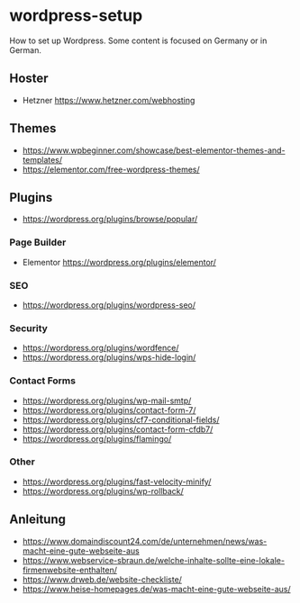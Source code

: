 # wordpress-setup
How to set up Wordpress. Some content is focused on Germany or in German.

## Hoster
- Hetzner https://www.hetzner.com/webhosting

## Themes
- https://www.wpbeginner.com/showcase/best-elementor-themes-and-templates/
- https://elementor.com/free-wordpress-themes/

## Plugins
- https://wordpress.org/plugins/browse/popular/

### Page Builder
- Elementor https://wordpress.org/plugins/elementor/

### SEO
- https://wordpress.org/plugins/wordpress-seo/

### Security
- https://wordpress.org/plugins/wordfence/
- https://wordpress.org/plugins/wps-hide-login/

### Contact Forms
- https://wordpress.org/plugins/wp-mail-smtp/
- https://wordpress.org/plugins/contact-form-7/
- https://wordpress.org/plugins/cf7-conditional-fields/
- https://wordpress.org/plugins/contact-form-cfdb7/
- https://wordpress.org/plugins/flamingo/

### Other
- https://wordpress.org/plugins/fast-velocity-minify/
- https://wordpress.org/plugins/wp-rollback/

## Anleitung
- https://www.domaindiscount24.com/de/unternehmen/news/was-macht-eine-gute-webseite-aus
- https://www.webservice-sbraun.de/welche-inhalte-sollte-eine-lokale-firmenwebsite-enthalten/
- https://www.drweb.de/website-checkliste/
- https://www.heise-homepages.de/was-macht-eine-gute-webseite-aus/
